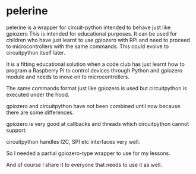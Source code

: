 # pelerine
pelerine is a wrapper for circuit-python intended to behave just like gpiozero
This is intended for educational purposes. It can be used for children who have just learnt to use gpiozero with RPi and need to proceed to microcontrollers with the same commands. This could evolve to circuitpython itself later.

It is a fitting educational solution when a code club has just learnt how to program a Raspberry Pi to control devices through Python and gpiozero module and needs to move on to microcontrollers.

The same commands format just like gpiozero is used but circuitpython is executed under the hood.

gpiozero and circuitpython have not been combined until now because there are some differences.

gpiozero is very good at callbacks and threads which circuitpython cannot support.

circuitpython handles I2C, SPI etc interfaces very well.

So I needed a partial gpiozero-type wrapper to use for my lessons.

And of course I share it to everyone that needs to use it as well.
